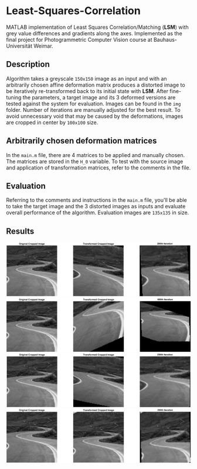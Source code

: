 
# Least-Squares-Correlation

MATLAB implementation of Least Squares Correlation/Matching (**LSM**) with grey value differences and gradients along the axes. Implemented as the final project for Photogrammetric Computer Vision course at Bauhaus-Universität Weimar.

## Description
Algorithm takes a greyscale `150x150` image as an input and with an arbitrarily chosen affine deformation matrix produces a distorted image to be iteratively re-transformed back to its initial state with **LSM**. After fine-tuning the parameters, a target image and its 3 deformed versions are tested against the system for evaluation. Images can be found in the `img` folder. Number of iterations are manually adjusted for the best result. To avoid unnecessary void that may be caused by the deformations, images are cropped in center by `100x100` size.

## Arbitrarily chosen deformation matrices
In the `main.m` file, there are 4 matrices to be applied and manually chosen. The matrices are stored in the `H_0` variable. To test with the source image and application of transformation matrices, refer to the comments in the file.
## Evaluation
Referring to the comments and instructions in the `main.m` file, you'll be able to take the target image and the 3 distorted images as inputs and evaluate overall performance of the algorithm. Evaluation images are `135x135` in size.
## Results
![First affine transformation and result after 200 iterations](results/res_1.png)
![Second affine transformation and result after 600 iterations](results/res_2.png)
![Third affine transformation and result after 250 iterations](results/res_3.png)
![Fourth affine transformation and result after 250 iterations](results/res_4.png)
